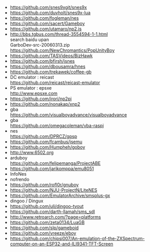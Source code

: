 * https://github.com/snes9xgit/snes9x  
* https://github.com/duvholt/snes9x-lua  
* https://github.com/fogleman/nes  
* https://github.com/sacert/Gameboy  
* https://github.com/utamaro/np2.js  
* http://bbs.tgbus.com/thread-3554594-1-1.html  
search baidu upan  
GarboDev-src-20060313.zip  
https://github.com/NewChromantics/PopUnityBoy  
* https://github.com/TASVideos/BizHawk  
* https://github.com/bfirsh/jsnes  
* https://github.com/dbousamra/hnes  
* https://github.com/trekawek/coffee-gb  
* DC emulator : reicast  
https://github.com/reicast/reicast-emulator  
* PS emulator : epsxe  
http://www.epsxe.com  
* https://github.com/irori/np2pi  
* https://github.com/nonakap/xnp2  
* gba  
https://github.com/visualboyadvance/visualboyadvance  
* gba  
https://github.com/omegacoleman/vba-raspi  
* nes  
https://github.com/DPRCZ/gpsp  
* https://github.com/fcambus/jsemu  
* https://github.com/Humpheh/goboy  
* http://www.6502.org  
* arduboy  
https://github.com/felipemanga/ProjectABE  
* https://github.com/jarikomppa/emu8051  
* InfoNes  
* nofrendo  
* https://github.com/rofl0r/gnuboy  
* https://github.com/NJU-ProjectN/LiteNES  
* https://github.com/EmulatorArchive/smsplus-gx  
* dingoo / Dingux  
* https://github.com/uli/dingoo-tvout  
* https://github.com/darth-llamah/sms_sdl  
* http://www.retroarch.com/?page=platforms  
* https://github.com/zeta0134/LuaGB  
* https://github.com/slp/gameboid   
* https://github.com/vreeze/eboy  
* https://github.com/chipsi007/An-emulation-of-the-ZXSpectrum-computer-on-an-ESP32-and-ILI9341-TFT-Screen  


